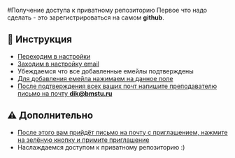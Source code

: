 #Получение доступа к приватному репозиторию
Первое что надо сделать - это зарегистрироваться на самом **github**.

## 💬 Инструкция
- [Переходим в настройки](https://media.discordapp.net/attachments/546238807838687242/786940512551567380/unknown.png?width=134&height=288)
- [Заходим в настройку email](https://github.com/settings/emails)
- Убеждаемся что все добавленные емейлы подтверждены
- [Для добавления емейла нажимаем на данное поле](https://media.discordapp.net/attachments/546238807838687242/786941442333343814/unknown.png?width=626&height=282)
- [После подтверждения всех ваших почт напишите преподавателю письмо на почту **dik@bmstu.ru**](https://media.discordapp.net/attachments/546238807838687242/786942046040490024/unknown.png?width=271&height=99)

## ⚠️ Дополнительно
- [После этого вам прийдёт письмо на почту с приглашением, нажмите на зелёную кнопку и примите приглашение](https://media.discordapp.net/attachments/546238807838687242/786942482638045224/unknown.png?width=444&height=209)
- Наслаждаемся доступом к приватному репозиторию :)